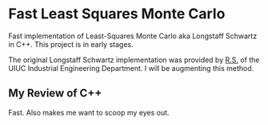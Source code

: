 # Fast Least Squares Monte Carlo
Fast implementation of Least-Squares Monte Carlo aka Longstaff Schwartz in C++. This project is in early stages.

The original Longstaff Schwartz implementation was provided by [R.S.](https://rsree.ise.illinois.edu/Prof._R.S._Sreenivas_%28Main%29.html) of the UIUC Industrial Engineering Department. I will be augmenting this method.


## My Review of C++
Fast. Also makes me want to scoop my eyes out.
